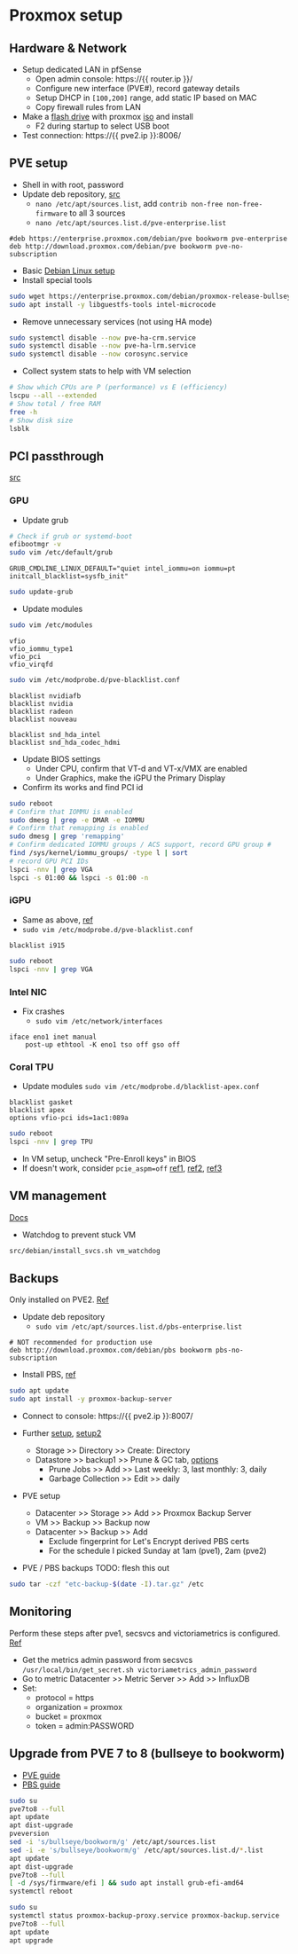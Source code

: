 # Proxmox setup

## Hardware & Network
- Setup dedicated LAN in pfSense
  - Open admin console: https://{{ router.ip }}/
  - Configure new interface (PVE#), record gateway details
  - Setup DHCP in `[100,200]` range, add static IP based on MAC
  - Copy firewall rules from LAN
- Make a [flash drive](https://www.lewan.com/blog/2012/02/10/making-a-bootable-usb-stick-on-an-apple-mac-os-x-from-an-iso) with proxmox [iso](https://www.proxmox.com/en/downloads/category/iso-images-pve) and install
  - F2 during startup to select USB boot
- Test connection: https://{{ pve2.ip }}:8006/ 

## PVE setup
- Shell in with root, password
- Update deb repository, [src](https://it42.cc/2019/10/14/fix-proxmox-repository-is-not-signed/) 
  - `nano /etc/apt/sources.list`, add `contrib non-free non-free-firmware` to all 3 sources
  - `nano /etc/apt/sources.list.d/pve-enterprise.list`
```
#deb https://enterprise.proxmox.com/debian/pve bookworm pve-enterprise
deb http://download.proxmox.com/debian/pve bookworm pve-no-subscription
```
- Basic [Debian Linux setup](./debian.md)
- Install special tools
```bash
sudo wget https://enterprise.proxmox.com/debian/proxmox-release-bullseye.gpg -O /etc/apt/trusted.gpg.d/proxmox-release-bullseye.gpg
sudo apt install -y libguestfs-tools intel-microcode
```
- Remove unnecessary services (not using HA mode)
```bash
sudo systemctl disable --now pve-ha-crm.service
sudo systemctl disable --now pve-ha-lrm.service
sudo systemctl disable --now corosync.service
```
- Collect system stats to help with VM selection 
```bash
# Show which CPUs are P (performance) vs E (efficiency)
lscpu --all --extended
# Show total / free RAM
free -h
# Show disk size
lsblk
```

## PCI passthrough
[src](https://pve.proxmox.com/wiki/PCI_Passthrough)

### GPU
- Update grub
```bash
# Check if grub or systemd-boot
efibootmgr -v
sudo vim /etc/default/grub
```

```
GRUB_CMDLINE_LINUX_DEFAULT="quiet intel_iommu=on iommu=pt initcall_blacklist=sysfb_init"
```
```bash
sudo update-grub
```
- Update modules
```bash
sudo vim /etc/modules
```
```
vfio
vfio_iommu_type1
vfio_pci
vfio_virqfd
```

```bash
sudo vim /etc/modprobe.d/pve-blacklist.conf
```
```
blacklist nvidiafb
blacklist nvidia
blacklist radeon
blacklist nouveau

blacklist snd_hda_intel
blacklist snd_hda_codec_hdmi
```
- Update BIOS settings
  - Under CPU, confirm that VT-d and VT-x/VMX are enabled
  - Under Graphics, make the iGPU the Primary Display
- Confirm its works and find PCI id
```bash
sudo reboot
# Confirm that IOMMU is enabled
sudo dmesg | grep -e DMAR -e IOMMU
# Confirm that remapping is enabled
sudo dmesg | grep 'remapping'
# Confirm dedicated IOMMU groups / ACS support, record GPU group #
find /sys/kernel/iommu_groups/ -type l | sort
# record GPU PCI IDs
lspci -nnv | grep VGA
lspci -s 01:00 && lspci -s 01:00 -n
```

### iGPU
- Same as above, [ref](https://3os.org/infrastructure/proxmox/gpu-passthrough/igpu-passthrough-to-vm/#linux-virtual-machine-igpu-passthrough-configuration)
- `sudo vim /etc/modprobe.d/pve-blacklist.conf`
```
blacklist i915
```
```bash
sudo reboot
lspci -nnv | grep VGA
```

### Intel NIC
- Fix crashes
	- `sudo vim /etc/network/interfaces`
```
iface eno1 inet manual
	post-up ethtool -K eno1 tso off gso off
```

### Coral TPU
- Update modules
  `sudo vim /etc/modprobe.d/blacklist-apex.conf`
```
blacklist gasket
blacklist apex
options vfio-pci ids=1ac1:089a
```
```bash
sudo reboot
lspci -nnv | grep TPU
```
- In VM setup, uncheck "Pre-Enroll keys" in BIOS
- If doesn't work, consider `pcie_aspm=off`
  [ref1](https://github.com/blakeblackshear/frigate/issues/1020), [ref2](https://forum.proxmox.com/threads/guest-internal-error-when-passing-through-pcie.99239/), [ref3](https://www.derekseaman.com/2023/06/home-assistant-frigate-vm-on-proxmox-with-pcie-coral-tpu.html)

## VM management
[Docs](https://pve.proxmox.com/pve-docs/qm.1.html)

- Watchdog to prevent stuck VM
```bash
src/debian/install_svcs.sh vm_watchdog
```

## Backups
Only installed on PVE2. [Ref](https://pve.proxmox.com/wiki/Backup_and_Restore)

- Update deb repository
  - `sudo vim /etc/apt/sources.list.d/pbs-enterprise.list`
```
# NOT recommended for production use
deb http://download.proxmox.com/debian/pbs bookworm pbs-no-subscription
```
- Install PBS, [ref](https://pbs.proxmox.com/docs/installation.html)
```bash
sudo apt update
sudo apt install -y proxmox-backup-server
```
- Connect to console: https://{{ pve2.ip }}:8007/ 
- Further [setup](https://www.youtube.com/watch?v=33ubleU4OFc), [setup2](https://www.youtube.com/watch?v=Px5eHcUKbbQ)
  - Storage >> Directory >> Create: Directory
  - Datastore >> backup1 >> Prune & GC tab, [options](https://pbs.proxmox.com/docs/maintenance.html)
    - Prune Jobs >> Add >> Last weekly: 3, last monthly: 3, daily
    - Garbage Collection >> Edit >> daily

- PVE setup
  - Datacenter >> Storage >> Add >> Proxmox Backup Server
  - VM >> Backup >> Backup now
  - Datacenter >> Backup >> Add
    - Exclude fingerprint for Let's Encrypt derived PBS certs
    - For the schedule I picked Sunday at 1am (pve1), 2am (pve2)

- PVE / PBS backups
TODO: flesh this out
```bash
sudo tar -czf "etc-backup-$(date -I).tar.gz" /etc
```

## Monitoring
Perform these steps after pve1, secsvcs and victoriametrics is configured. [Ref](https://pve.proxmox.com/wiki/External_Metric_Server)
- Get the metrics admin password from secsvcs
  `/usr/local/bin/get_secret.sh victoriametrics_admin_password`
- Go to metric Datacenter >> Metric Server >> Add >> InfluxDB 
- Set:
  - protocol = https
  - organization = proxmox
  - bucket = proxmox
  - token = admin:PASSWORD

## Upgrade from PVE 7 to 8 (bullseye to bookworm)
- [PVE guide](https://pve.proxmox.com/wiki/Upgrade_from_7_to_8)
- [PBS guide](https://pbs.proxmox.com/wiki/index.php/Upgrade_from_2_to_3#In-place_Upgrade)
```bash
sudo su
pve7to8 --full
apt update
apt dist-upgrade
pveversion
sed -i 's/bullseye/bookworm/g' /etc/apt/sources.list
sed -i -e 's/bullseye/bookworm/g' /etc/apt/sources.list.d/*.list
apt update
apt dist-upgrade
pve7to8 --full
[ -d /sys/firmware/efi ] && sudo apt install grub-efi-amd64
systemctl reboot

sudo su
systemctl status proxmox-backup-proxy.service proxmox-backup.service
pve7to8 --full
apt update
apt upgrade
```
